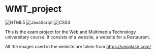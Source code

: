 # WMT_project

![HTML5](https://img.shields.io/badge/HTML5-E34F26?style=for-the-badge&logo=html5&logoColor=white)
![JavaScript](https://img.shields.io/badge/JavaScript-323330?style=for-the-badge&logo=javascript&logoColor=F7DF1E)
![CSS3](https://img.shields.io/badge/CSS3-1572B6?style=for-the-badge&logo=css3&logoColor=white)


This is the exam project for the Web and Multimedia Technology universitary course. It consists of a website, a website for a Restaurant.

All the images used in the webiste are taken from <a href="https://unsplash.com/">https://unsplash.com/</a>
